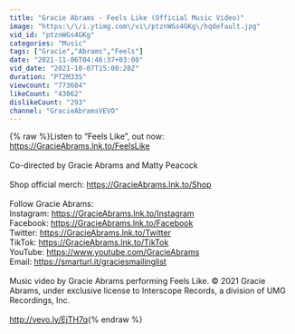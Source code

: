 ```yaml
---
title: "Gracie Abrams - Feels Like (Official Music Video)"
image: "https:\/\/i.ytimg.com\/vi\/ptznWGs4GKg\/hqdefault.jpg"
vid_id: "ptznWGs4GKg"
categories: "Music"
tags: ["Gracie","Abrams","Feels"]
date: "2021-11-06T04:46:37+03:00"
vid_date: "2021-10-07T15:00:20Z"
duration: "PT2M33S"
viewcount: "773684"
likeCount: "43062"
dislikeCount: "293"
channel: "GracieAbramsVEVO"
---
```

{% raw %}Listen to “Feels Like”, out now: <a rel="nofollow" target="blank" href="https://GracieAbrams.lnk.to/FeelsLike">https://GracieAbrams.lnk.to/FeelsLike</a><br /><br />Co-directed by Gracie Abrams and Matty Peacock<br /> <br />Shop official merch: <a rel="nofollow" target="blank" href="https://GracieAbrams.lnk.to/Shop">https://GracieAbrams.lnk.to/Shop</a><br /> <br />Follow Gracie Abrams:<br />Instagram: <a rel="nofollow" target="blank" href="https://GracieAbrams.lnk.to/Instagram">https://GracieAbrams.lnk.to/Instagram</a><br />Facebook: <a rel="nofollow" target="blank" href="https://GracieAbrams.lnk.to/Facebook">https://GracieAbrams.lnk.to/Facebook</a><br />Twitter: <a rel="nofollow" target="blank" href="https://GracieAbrams.lnk.to/Twitter">https://GracieAbrams.lnk.to/Twitter</a><br />TikTok: <a rel="nofollow" target="blank" href="https://GracieAbrams.lnk.to/TikTok">https://GracieAbrams.lnk.to/TikTok</a><br />YouTube: <a rel="nofollow" target="blank" href="https://www.youtube.com/GracieAbrams">https://www.youtube.com/GracieAbrams</a><br />Email: <a rel="nofollow" target="blank" href="https://smarturl.it/graciesmailinglist">https://smarturl.it/graciesmailinglist</a><br /><br />Music video by Gracie Abrams performing Feels Like. © 2021 Gracie Abrams, under exclusive license to Interscope Records, a division of UMG Recordings, Inc.<br /><br /><a rel="nofollow" target="blank" href="http://vevo.ly/EjTH7q">http://vevo.ly/EjTH7q</a>{% endraw %}
